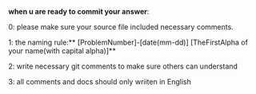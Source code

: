 **when u are ready to commit your answer**:</br>

0: please make sure your source file included necessary comments.</br>

1: the naming rule:** [ProblemNumber]-[date(mm-dd)] [TheFirstAlpha of your name(with capital alpha)]**</br>

2: write necessary git comments to make sure others can understand</br> 

3: all comments and docs should only wriiten in English
